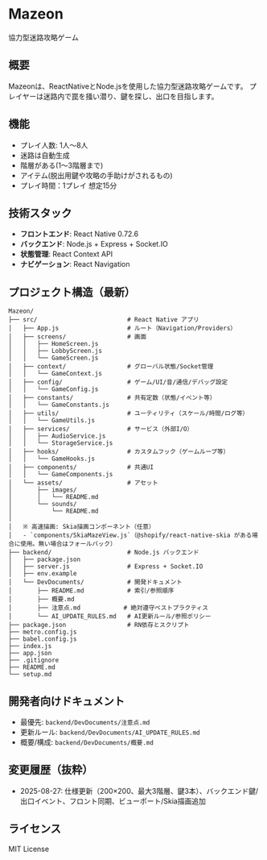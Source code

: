 # Mazeon

協力型迷路攻略ゲーム

## 概要
Mazeonは、ReactNativeとNode.jsを使用した協力型迷路攻略ゲームです。
プレイヤーは迷路内で罠を掻い潜り、鍵を探し、出口を目指します。

## 機能
- プレイ人数: 1人〜8人
- 迷路は自動生成
- 階層がある(1〜3階層まで)
- アイテム(脱出用鍵や攻略の手助けがされるもの)
- プレイ時間：1プレイ 想定15分

## 技術スタック
- **フロントエンド**: React Native 0.72.6
- **バックエンド**: Node.js + Express + Socket.IO
- **状態管理**: React Context API
- **ナビゲーション**: React Navigation

## プロジェクト構造（最新）
```
Mazeon/
├── src/                         # React Native アプリ
│   ├── App.js                   # ルート（Navigation/Providers）
│   ├── screens/                 # 画面
│   │   ├── HomeScreen.js
│   │   ├── LobbyScreen.js
│   │   └── GameScreen.js
│   ├── context/                 # グローバル状態/Socket管理
│   │   └── GameContext.js
│   ├── config/                  # ゲーム/UI/音/通信/デバッグ設定
│   │   └── GameConfig.js
│   ├── constants/               # 共有定数（状態/イベント等）
│   │   └── GameConstants.js
│   ├── utils/                   # ユーティリティ（スケール/時間/ログ等）
│   │   └── GameUtils.js
│   ├── services/                # サービス（外部I/O）
│   │   ├── AudioService.js
│   │   └── StorageService.js
│   ├── hooks/                   # カスタムフック（ゲームループ等）
│   │   └── GameHooks.js
│   ├── components/              # 共通UI
│   │   └── GameComponents.js
│   └── assets/                  # アセット
│       ├── images/
│       │   └── README.md
│       └── sounds/
│           └── README.md
│
│   ※ 高速描画: Skia描画コンポーネント（任意）
│   - `components/SkiaMazeView.js`（@shopify/react-native-skia がある場合に使用。無い場合はフォールバック）
├── backend/                     # Node.js バックエンド
│   ├── package.json
│   ├── server.js                # Express + Socket.IO
│   ├── env.example
│   └── DevDocuments/            # 開発ドキュメント
│       ├── README.md            # 索引/参照順序
│       ├── 概要.md
│       ├── 注意点.md            # 絶対遵守ベストプラクティス
│       └── AI_UPDATE_RULES.md   # AI更新ルール/参照ポリシー
├── package.json                 # RN依存とスクリプト
├── metro.config.js
├── babel.config.js
├── index.js
├── app.json
├── .gitignore
├── README.md
└── setup.md
```

## 開発者向けドキュメント
- 最優先: `backend/DevDocuments/注意点.md`
- 更新ルール: `backend/DevDocuments/AI_UPDATE_RULES.md`
- 概要/構成: `backend/DevDocuments/概要.md`

## 変更履歴（抜粋）
- 2025-08-27: 仕様更新（200×200、最大3階層、鍵3本）、バックエンド鍵/出口イベント、フロント同期、ビューポート/Skia描画追加

## ライセンス
MIT License